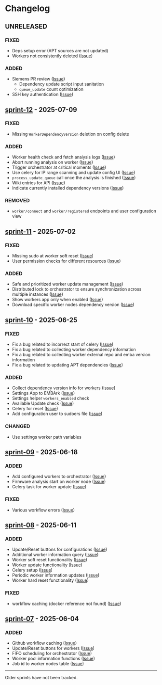 # Changelog

## UNRELEASED

### FIXED

- Deps setup error (APT sources are not updated)
- Workers not consistently deleted ([Issue](https://github.com/orgs/amosproj/projects/79/views/2?pane=issue&itemId=119037519&issue=amosproj%7Camos2025ss01-embark-orchestration-framework%7C102))

### ADDED

- Siemens PR review ([Issue](https://github.com/orgs/amosproj/projects/79/views/2?pane=issue&itemId=119028315&issue=amosproj%7Camos2025ss01-embark-orchestration-framework%7C98))
  - Dependency update script input sanitation
  - `queue_update` count optimization
- SSH key authentication ([Issue](https://github.com/orgs/amosproj/projects/79/views/2?pane=issue&itemId=118803738&issue=amosproj%7Camos2025ss01-embark-orchestration-framework%7C97))

## [sprint-12](https://github.com/amosproj/amos2025ss01-embark/releases/tag/sprint-12-release) - 2025-07-09

### FIXED

- Missing `WorkerDependencyVersion` deletion on config delete

### ADDED

- Worker health check and fetch analysis logs ([Issue](https://github.com/orgs/amosproj/projects/79/views/2?pane=issue&itemId=112364687&issue=amosproj%7Camos2025ss01-embark-orchestration-framework%7C46))
- Abort running analysis on worker ([Issue](https://github.com/orgs/amosproj/projects/79/views/2?pane=issue&itemId=111365543&issue=amosproj%7Camos2025ss01-embark-orchestration-framework%7C41))
- Trigger orchestrator at critical moments ([Issue](https://github.com/orgs/amosproj/projects/79/views/2?pane=issue&itemId=114047181&issue=amosproj%7Camos2025ss01-embark-orchestration-framework%7C59))
- Use celery for IP range scanning and update config UI ([Issue](https://github.com/orgs/amosproj/projects/79/views/2?pane=issue&itemId=118038092&issue=amosproj%7Camos2025ss01-embark-orchestration-framework%7C91))
- `process_update_queue` call once the analysis is finished ([Issue](https://github.com/orgs/amosproj/projects/79/views/2?pane=issue&itemId=114650622&issue=amosproj%7Camos2025ss01-embark-orchestration-framework%7C70))
- Wiki entries for API ([Issue](https://github.com/orgs/amosproj/projects/79/views/2?pane=issue&itemId=114744149&issue=amosproj%7Camos2025ss01-embark-orchestration-framework%7C71))
- Indicate currently installed dependency versions ([Issue](https://github.com/orgs/amosproj/projects/79/views/2?pane=issue&itemId=118051293&issue=amosproj%7Camos2025ss01-embark-orchestration-framework%7C94))

### REMOVED

- `worker/connect` and `worker/registered` endpoints and user configuration view

## [sprint-11](https://github.com/amosproj/amos2025ss01-embark/releases/tag/sprint-11-release) - 2025-07-02

### FIXED

- Missing sudo at worker soft reset ([Issue](https://github.com/orgs/amosproj/projects/79/views/2?pane=issue&itemId=112364355&issue=amosproj%7Camos2025ss01-embark-orchestration-framework%7C43))
- User permission checks for different resources ([Issue](https://github.com/orgs/amosproj/projects/79/views/2?pane=issue&itemId=118050504&issue=amosproj%7Camos2025ss01-embark-orchestration-framework%7C93))

### ADDED

- Safe and prioritized worker update management ([Issue](https://github.com/orgs/amosproj/projects/79/views/2?pane=issue&itemId=114650622&issue=amosproj%7Camos2025ss01-embark-orchestration-framework%7C70))
- Distributed lock to orchestrator to ensure synchronization across multiple instances ([Issue](https://github.com/orgs/amosproj/projects/79/views/2?pane=issue&itemId=116668070&issue=amosproj%7Camos2025ss01-embark-orchestration-framework%7C89))
- Show workers app only when enabled ([Issue](https://github.com/orgs/amosproj/projects/79/views/2?pane=issue&itemId=113440769&issue=amosproj%7Camos2025ss01-embark-orchestration-framework%7C52))
- Download specific worker nodes dependency version ([Issue](https://github.com/orgs/amosproj/projects/79/views/2?pane=issue&itemId=116857375&issue=amosproj%7Camos2025ss01-embark-orchestration-framework%7C90))

## [sprint-10](https://github.com/amosproj/amos2025ss01-embark/releases/tag/sprint-10-release) - 2025-06-25

### FIXED

- Fix a bug related to incorrect start of celery ([Issue](https://github.com/orgs/amosproj/projects/79/views/2?pane=issue&itemId=115359765&issue=amosproj%7Camos2025ss01-embark-orchestration-framework%7C79))
- Fix a bug related to collecting worker dependency information
- Fix a bug related to collecting worker external repo and emba version information
- Fix a bug related to updating APT dependencies ([Issue](https://github.com/orgs/amosproj/projects/79/views/2?pane=issue&itemId=114467717&issue=amosproj%7Camos2025ss01-embark-orchestration-framework%7C61))

### ADDED

- Collect dependency version info for workers ([Issue](https://github.com/orgs/amosproj/projects/79/views/2?pane=issue&itemId=114773112&issue=amosproj%7Camos2025ss01-embark-orchestration-framework%7C73))
- Settings App to EMBArk ([Issue](https://github.com/orgs/amosproj/projects/79/views/2?pane=issue&itemId=114643627&issue=amosproj%7Camos2025ss01-embark-orchestration-framework%7C66))
- Settings helper `workers_enabled` check
- Available Update check ([Issue](https://github.com/orgs/amosproj/projects/79/views/2?pane=issue&itemId=114467717&issue=amosproj%7Camos2025ss01-embark-orchestration-framework%7C61))
- Celery for reset ([Issue](https://github.com/orgs/amosproj/projects/79/views/2?pane=issue&itemId=115510818&issue=amosproj%7Camos2025ss01-embark-orchestration-framework%7C81))
- Add configuration user to sudoers file ([Issue](https://github.com/orgs/amosproj/projects/79/views/2?pane=issue&itemId=115519308&issue=amosproj%7Camos2025ss01-embark-orchestration-framework%7C82))

### CHANGED

- Use settings worker path variables

## [sprint-09](https://github.com/amosproj/amos2025ss01-embark/releases/tag/sprint-09-release) - 2025-06-18

### ADDED

- Add configured workers to orchestrator ([Issue](https://github.com/orgs/amosproj/projects/79/views/2?pane=issue&itemId=114649534&issue=amosproj%7Camos2025ss01-embark-orchestration-framework%7C69))
- Firmware analysis start on worker node ([Issue](https://github.com/orgs/amosproj/projects/79/views/2?pane=issue&itemId=113296109&issue=amosproj%7Camos2025ss01-embark-orchestration-framework%7C51))
- Celery task for worker update ([Issue](https://github.com/orgs/amosproj/projects/79/views/2?pane=issue&itemId=114647889&issue=amosproj%7Camos2025ss01-embark-orchestration-framework%7C68))

### FIXED

- Various workflow errors ([Issue](https://github.com/orgs/amosproj/projects/79/views/2?pane=issue&itemId=115336615&issue=amosproj%7Camos2025ss01-embark-orchestration-framework%7C75))

## [sprint-08](https://github.com/amosproj/amos2025ss01-embark/releases/tag/sprint-08-release) - 2025-06-11

### ADDED

- Update/Reset buttons for configurations ([Issue](https://github.com/orgs/amosproj/projects/79/views/2?pane=issue&itemId=112359403&issue=amosproj%7Camos2025ss01-embark-orchestration-framework%7C42))
- Additional worker information query ([Issue](https://github.com/orgs/amosproj/projects/79/views/2?pane=issue&itemId=111222216&issue=amosproj%7Camos2025ss01-embark-orchestration-framework%7C40))
- Worker soft reset functionality ([Issue](https://github.com/orgs/amosproj/projects/79/views/2?pane=issue&itemId=112364355&issue=amosproj%7Camos2025ss01-embark-orchestration-framework%7C43))
- Worker update functionality ([Issue](https://github.com/orgs/amosproj/projects/79/views/2?pane=issue&itemId=112364538&issue=amosproj%7Camos2025ss01-embark-orchestration-framework%7C45))
- Celery setup ([Issue](https://github.com/orgs/amosproj/projects/79/views/2?pane=issue&itemId=113497561&issue=amosproj%7Camos2025ss01-embark-orchestration-framework%7C55))
- Periodic worker information updates ([Issue](https://github.com/orgs/amosproj/projects/79/views/2?pane=issue&itemId=112364821&issue=amosproj%7Camos2025ss01-embark-orchestration-framework%7C47))
- Worker hard reset functionality ([Issue](https://github.com/orgs/amosproj/projects/79/views/2?pane=issue&itemId=112364415&issue=amosproj%7Camos2025ss01-embark-orchestration-framework%7C44))

### FIXED

- workflow caching (docker reference not found) ([Issue](https://github.com/orgs/amosproj/projects/79?pane=issue&itemId=110335090&issue=amosproj%7Camos2025ss01-embark-orchestration-framework%7C33))

## [sprint-07](https://github.com/amosproj/amos2025ss01-embark/releases/tag/sprint-07-release) - 2025-06-04

### ADDED

- Github workflow caching ([Issue](https://github.com/orgs/amosproj/projects/79/views/2?pane=issue&itemId=110335090&issue=amosproj%7Camos2025ss01-embark-orchestration-framework%7C33))
- Update/Reset buttons for workers ([Issue](https://github.com/orgs/amosproj/projects/79/views/2?pane=issue&itemId=112359403&issue=amosproj%7Camos2025ss01-embark-orchestration-framework%7C42))
- FIFO scheduling for orchestrator ([Issue](https://github.com/orgs/amosproj/projects/79/views/2?pane=issue&itemId=111220090&issue=amosproj%7Camos2025ss01-embark-orchestration-framework%7C37))
- Worker pool information functions ([Issue](https://github.com/orgs/amosproj/projects/79/views/2?pane=issue&itemId=111221169&issue=amosproj%7Camos2025ss01-embark-orchestration-framework%7C38))
- Job id to worker nodes table ([Issue](https://github.com/orgs/amosproj/projects/79/views/2?pane=issue&itemId=111221228&issue=amosproj%7Camos2025ss01-embark-orchestration-framework%7C39))

---
Older sprints have not been tracked.
